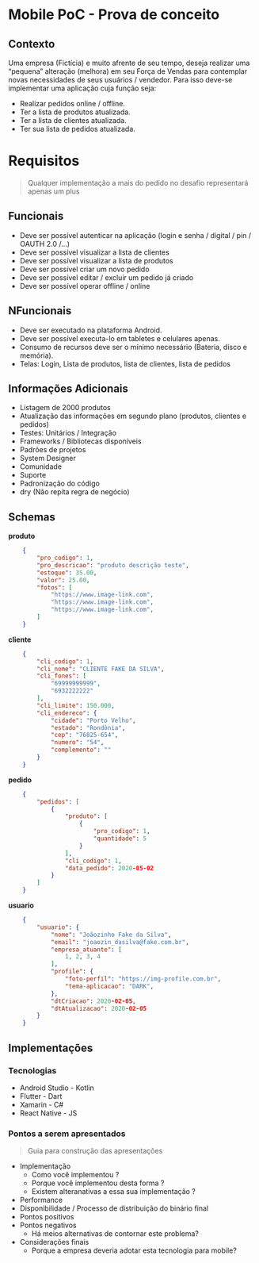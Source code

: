 # Mobile PoC - Prova de conceito

## Contexto
Uma empresa (Fictícia) e muito afrente de seu tempo, deseja realizar uma “pequena” alteração (melhora) em seu Força de Vendas para contemplar novas necessidades de seus usuários / vendedor. Para isso deve-se implementar uma aplicação cuja função seja:
- Realizar pedidos online / offline.
- Ter a lista de produtos atualizada.
- Ter a lista de clientes atualizada.
- Ter sua lista de pedidos atualizada.

# Requisitos
> Qualquer implementação a mais do pedido no desafio representará apenas um plus

## Funcionais

- Deve ser possível autenticar na aplicação (login e senha / digital / pin / OAUTH 2.0 /...)
- Deve ser possível visualizar a lista de clientes
- Deve ser possível visualizar a lista de produtos
- Deve ser possível criar um novo pedido
- Deve ser possível editar / excluir um pedido já criado
- Deve ser possível operar offline / online

## NFuncionais

- Deve ser executado na plataforma Android.
- Deve ser possível executa-lo em tabletes e celulares apenas.
- Consumo de recursos deve ser o mínimo necessário (Bateria, disco e memória).
- Telas: Login, Lista de produtos, lista de clientes, lista de pedidos

## Informações Adicionais

- Listagem de 2000 produtos
- Atualização das informações em segundo plano (produtos, clientes e pedidos)
- Testes: Unitários / Integração
- Frameworks / Bibliotecas disponíveis
- Padrões de projetos
- System Designer
- Comunidade
- Suporte
- Padronização do código
- dry (Não repita regra de negócio)

## Schemas

**produto**
```json
    {
        "pro_codigo": 1,
        "pro_descricao": "produto descrição teste",
        "estoque": 35.00,
        "valor": 25.00,
        "fotos": [
            "https://www.image-link.com",
            "https://www.image-link.com",
            "https://www.image-link.com",
        ]
    }
```

**cliente**
```json
    {
        "cli_codigo": 1,
        "cli_nome": "CLIENTE FAKE DA SILVA",
        "cli_fones": [
            "69999999999",
            "6932222222"
        ],
        "cli_limite": 150.000,
        "cli_endereco": {
            "cidade": "Porto Velho",
            "estado": "Rondônia",
            "cep": "76825-654",
            "numero": "54",
            "complemento": ""
        }
    }
```

**pedido**
```json
    {
        "pedidos": [
            {
                "produto": [
                    {
                        "pro_codigo": 1,
                        "quantidade": 5
                    }
                ],
                "cli_codigo": 1,
                "data_pedido": 2020-05-02
            }
        ]
    }
```

**usuario**
```json
    {
        "usuario": {
            "nome": "Joãozinho Fake da Silva",
            "email": "joaozin_dasilva@fake.com.br",
            "empresa_atuante": [
                1, 2, 3, 4
            ],
            "profile": {
                "foto-perfil": "https://img-profile.com.br",
                "tema-aplicacao": "DARK",
            },
            "dtCriacao": 2020-02-05,
            "dtAtualizacao": 2020-02-05
        }
    }
```


## Implementações

### Tecnologias
* Android Studio - Kotlin
* Flutter - Dart
* Xamarin - C#
* React Native - JS

### Pontos a serem apresentados
> Guia para construção das apresentações

* Implementação
    - Como você implementou ?
    - Porque você implementou desta forma ? 
    - Existem alteranativas a essa sua implementação ?
* Performance
* Disponibilidade / Processo de distribuição do binário final
* Pontos positivos
* Pontos negativos
    - Há meios alternativas de contornar este problema?
* Considerações finais
    - Porque a empresa deveria adotar esta tecnologia para mobile?
